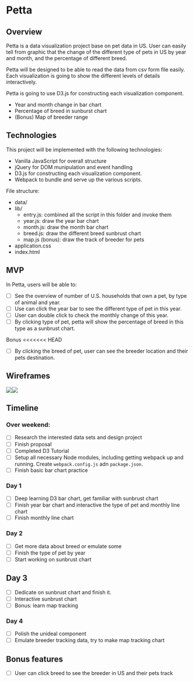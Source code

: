 # Petta
## Overview
Petta is a data visualization project base on pet data in US. User can easily tell from graphic that the change of the different type of pets in US by year and month, and the percentage of different breed.

Petta will be designed to be able to read the data from csv form file easily. Each visualization is going to show the different levels of details interactively.

Petta is going to use D3.js for constructing each visualization component.
* Year and month change in bar chart
* Percentage of breed in sunburst chart
* (Bonus) Map of breeder range

## Technologies
This project will be implemented with the following technologies:
* Vanilla JavaScript for overall structure
* jQuery for DOM munipulation and event handling
* D3.js for constructing each visualization component.
* Webpack to bundle and serve up the various scripts.

File structure:
* data/
* lib/
  * entry.js: combined all the script in this folder and invoke them
  * year.js: draw the year bar chart
  * month.js: draw the month bar chart
  * breed.js: draw the different breed sunbrust chart
  * map.js (bonus): draw the track of breeder for pets
* application.css
* index.html

## MVP
In Petta, users will be able to:

- [ ] See the overview of number of U.S. households that own a pet, by type of animal and year.
- [ ] Use can click the year bar to see the different type of pet in this year.
- [ ] User can double click to check the monthly change of this year.
- [ ] By clicking type of pet, petta will show the percentage of breed in this type as a sunbrust chart.

Bonus
<<<<<<< HEAD
- [ ] By clicking the breed of pet, user can see the breeder location and their pets destination.


## Wireframes
![](https://res.cloudinary.com/ddwejrtgh/image/upload/v1518402124/Screenshot_from_2018-02-11_18-13-50_csymhb.png)![](https://res.cloudinary.com/ddwejrtgh/image/upload/v1518404143/Screenshot_from_2018-02-11_18-55-32_yctcem.png)

## Timeline

### Over weekend:
- [ ] Research the interested data sets and design project
- [ ] Finish proposal
- [ ] Completed D3 Tutorial
- [ ] Setup all necessary Node modules, including getting webpack up and running. Create `webpack.config.js` adn `package.json`.
- [ ] Finish basic bar chart practice

### Day 1
- [ ] Deep learning D3 bar chart, get familiar with sunbrust chart
- [ ] Finish year bar chart and interactive the type of pet and monthly line chart
- [ ] Finish monthly line chart

### Day 2
- [ ] Get more data about breed or emulate some
- [ ] Finish the type of pet by year
- [ ] Start working on sunbrust chart

## Day 3
- [ ] Dedicate on sunbrust chart and finish it.
- [ ] Interactive sunbrust chart
- [ ] Bonus: learn map tracking

### Day 4
- [ ] Polish the unideal component
- [ ] Emulate breeder tracking data, try to make map tracking chart

## Bonus features
- [ ] User can click breed to see the breeder in US and their pets track
